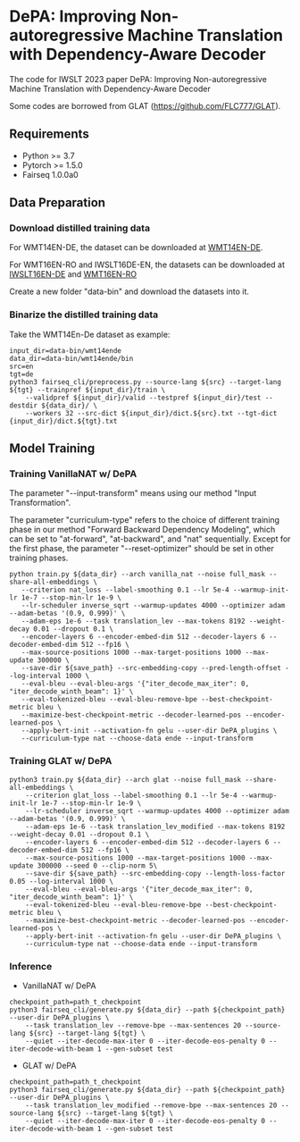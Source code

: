 # DePA: Improving Non-autoregressive Machine Translation with Dependency-Aware Decoder
The code for IWSLT 2023 paper DePA: Improving Non-autoregressive Machine Translation with Dependency-Aware Decoder

Some codes are borrowed from GLAT (https://github.com/FLC777/GLAT).

## Requirements
* Python >= 3.7
* Pytorch >= 1.5.0
* Fairseq 1.0.0a0

## Data Preparation
### Download distilled training data
For WMT14EN-DE, the dataset can be downloaded at [WMT14EN-DE](http://statmt.org/wmt14/translation-task.html#Download).

For WMT16EN-RO and IWSLT16DE-EN, the datasets can be downloaded at [IWSLT16EN-DE](https://drive.google.com/file/d/1YrAwCEuktG-iDVxtEW-FE72uFTLc5QMl/view?usp=sharing) and [WMT16EN-RO](https://drive.google.com/file/d/1YrAwCEuktG-iDVxtEW-FE72uFTLc5QMl/view?usp=sharing)

Create a new folder "data-bin" and download the datasets into it.

### Binarize the distilled training data
Take the WMT14En-De dataset as example:

```
input_dir=data-bin/wmt14ende
data_dir=data-bin/wmt14ende/bin
src=en
tgt=de
python3 fairseq_cli/preprocess.py --source-lang ${src} --target-lang ${tgt} --trainpref ${input_dir}/train \
    --validpref ${input_dir}/valid --testpref ${input_dir}/test --destdir ${data_dir}/ \
    --workers 32 --src-dict ${input_dir}/dict.${src}.txt --tgt-dict {input_dir}/dict.${tgt}.txt
 ```
 
## Model Training
### Training VanillaNAT w/ DePA
The parameter "--input-transform" means using our method "Input Transformation".

The parameter "curriculum-type" refers to the choice of different training phase in our method "Forward Backward Dependency Modeling", which can be set to "at-forward", "at-backward", and "nat" sequentially. Except for the first phase, the parameter "--reset-optimizer" should be set in other training phases.

 ```
python train.py ${data_dir} --arch vanilla_nat --noise full_mask --share-all-embeddings \
    --criterion nat_loss --label-smoothing 0.1 --lr 5e-4 --warmup-init-lr 1e-7 --stop-min-lr 1e-9 \
    --lr-scheduler inverse_sqrt --warmup-updates 4000 --optimizer adam --adam-betas '(0.9, 0.999)' \
    --adam-eps 1e-6 --task translation_lev --max-tokens 8192 --weight-decay 0.01 --dropout 0.1 \
    --encoder-layers 6 --encoder-embed-dim 512 --decoder-layers 6 --decoder-embed-dim 512 --fp16 \
    --max-source-positions 1000 --max-target-positions 1000 --max-update 300000 \
    --save-dir ${save_path} --src-embedding-copy --pred-length-offset --log-interval 1000 \
    --eval-bleu --eval-bleu-args '{"iter_decode_max_iter": 0, "iter_decode_winth_beam": 1}' \
    --eval-tokenized-bleu --eval-bleu-remove-bpe --best-checkpoint-metric bleu \
    --maximize-best-checkpoint-metric --decoder-learned-pos --encoder-learned-pos \
    --apply-bert-init --activation-fn gelu --user-dir DePA_plugins \
    --curriculum-type nat --choose-data ende --input-transform
 ```
### Training GLAT w/ DePA

```
python3 train.py ${data_dir} --arch glat --noise full_mask --share-all-embeddings \
    --criterion glat_loss --label-smoothing 0.1 --lr 5e-4 --warmup-init-lr 1e-7 --stop-min-lr 1e-9 \
    --lr-scheduler inverse_sqrt --warmup-updates 4000 --optimizer adam --adam-betas '(0.9, 0.999)' \
    --adam-eps 1e-6 --task translation_lev_modified --max-tokens 8192 --weight-decay 0.01 --dropout 0.1 \
    --encoder-layers 6 --encoder-embed-dim 512 --decoder-layers 6 --decoder-embed-dim 512 --fp16 \
    --max-source-positions 1000 --max-target-positions 1000 --max-update 300000 --seed 0 --clip-norm 5\
    --save-dir ${save_path} --src-embedding-copy --length-loss-factor 0.05 --log-interval 1000 \
    --eval-bleu --eval-bleu-args '{"iter_decode_max_iter": 0, "iter_decode_winth_beam": 1}' \
    --eval-tokenized-bleu --eval-bleu-remove-bpe --best-checkpoint-metric bleu \
    --maximize-best-checkpoint-metric --decoder-learned-pos --encoder-learned-pos \
    --apply-bert-init --activation-fn gelu --user-dir DePA_plugins \
    --curriculum-type nat --choose-data ende --input-transform
```

### Inference
* VanillaNAT w/ DePA
```
checkpoint_path=path_t_checkpoint
python3 fairseq_cli/generate.py ${data_dir} --path ${checkpoint_path} --user-dir DePA_plugins \
    --task translation_lev --remove-bpe --max-sentences 20 --source-lang ${src} --target-lang ${tgt} \
    --quiet --iter-decode-max-iter 0 --iter-decode-eos-penalty 0 --iter-decode-with-beam 1 --gen-subset test
```

* GLAT w/ DePA
```
checkpoint_path=path_t_checkpoint
python3 fairseq_cli/generate.py ${data_dir} --path ${checkpoint_path} --user-dir DePA_plugins \
    --task translation_lev_modified --remove-bpe --max-sentences 20 --source-lang ${src} --target-lang ${tgt} \
    --quiet --iter-decode-max-iter 0 --iter-decode-eos-penalty 0 --iter-decode-with-beam 1 --gen-subset test
```
